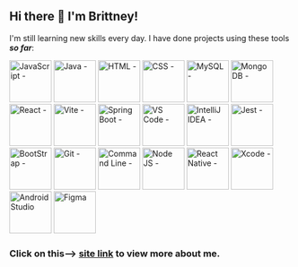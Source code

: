 ## Hi there 👋 I'm Brittney!

I'm still learning new skills every day. I have done projects using these tools ***so far***:

<p>
    <img src="https://github.com/user-attachments/assets/c7eca780-aab8-48ee-9e12-0f94d1261f93" width="75" alt="JavaScript - " />
    <img src="https://github.com/user-attachments/assets/66af60d0-7cdb-416a-bf44-8afa6ac2e767" width="75" alt="Java - " />
    <img src="https://github.com/user-attachments/assets/a952d565-51f6-49e3-ba7f-e383c87563af" width="75" alt="HTML - " />
    <img src="https://github.com/user-attachments/assets/8e00dc29-29c4-4374-a1a1-f07ddd6782cb" width="75" alt="CSS - " />
    <img src="https://github.com/user-attachments/assets/b5898e25-2e10-4bc7-aadb-4973fc57f74b" width="75" alt="MySQL - " />
    <img src="https://github.com/user-attachments/assets/c48437c8-da12-4d52-b5e3-60b9f115612b" width="75" alt="MongoDB - " />
    <img src="https://github.com/user-attachments/assets/f8101333-5286-4453-9e9e-a6d09f92df34" width="75" alt="React - " />
    <img src="https://github.com/user-attachments/assets/b0be9764-0267-4e21-8ebd-3f41a30370b6" width="75" alt="Vite - " />
    <img src="https://github.com/user-attachments/assets/da824787-11b8-425c-ba2c-163ac913d4ac" width="75" alt="Spring Boot - " />
    <img src="https://github.com/user-attachments/assets/c44b254b-33a5-40c9-95d7-62da6eeb9d98" width="75" alt="VS Code - " />
    <img src="https://github.com/user-attachments/assets/d878358d-9bc9-41b0-aeeb-18eb66cc4fa8" width="75" alt="IntelliJ IDEA - " />
    <img src="https://github.com/user-attachments/assets/0f6106f5-dbe1-4ce0-aa2e-9bbb5d9dadbc" width="75" alt="Jest - " />
    <img src="https://github.com/user-attachments/assets/8b0b18fa-4721-4428-8634-c41268f255f2" width="75" alt="BootStrap - " />
    <img src="https://github.com/user-attachments/assets/f1711f87-b103-42be-89fd-2a4606b9e686" width="75" alt="Git - " />
    <img src="https://github.com/user-attachments/assets/7a136ac7-0fc6-4dfd-b443-56946f229dbc" width="75" alt="Command Line - " />
    <img src="https://github.com/user-attachments/assets/bca35c55-7411-45b9-acb5-4a8ec909035c" width="75" alt="Node JS - " />
    <img src="https://github.com/user-attachments/assets/68a4057f-e00b-4065-a314-4a1fc8c30f12" width="75" alt="React Native - " />
    <img src="https://github.com/user-attachments/assets/e4499d8c-8be3-4d04-b30d-d78135c95c95" width="75" alt="Xcode - " />
    <img src="https://github.com/user-attachments/assets/48fcf568-d94e-4e87-95b8-e6bcdad7aba2" width="75" alt="Android Studio" />
    <img src="https://github.com/user-attachments/assets/d54b6bfc-3afb-4308-90ff-a0e312788821" width="75" alt="Figma" />
</p>


### Click on this--> <a href='https://www.brittneyepperson.com' target="_blank">site link</a> to view more about me.
